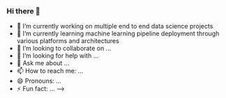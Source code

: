 ### Hi there 👋

- 🔭 I’m currently working on multiple end to end data science projects
- 🌱 I’m currently learning machine learning pipeline deployment through various platforms and architectures
- 👯 I’m looking to collaborate on ...
- 🤔 I’m looking for help with ...
- 💬 Ask me about ...
- 📫 How to reach me: ...
- 😄 Pronouns: ...
- ⚡ Fun fact: ...
-->
